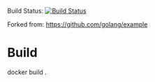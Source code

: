 Build Status: [![Build Status](http://127.0.0.1:10081/buildStatus/icon?job=outyet)](http://127.0.0.1:10081/job/outyet/)

Forked from: https://github.com/golang/example

# Build
docker build .

